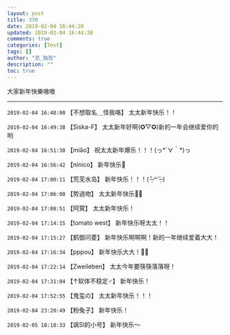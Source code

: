 ```yaml
---
layout: post
title: 370
date: 2019-02-04 16:44:20
updated: 2019-02-04 16:44:20
comments: true
categories: [Text]
tags: []
author: "恋_独哲"
description: ""
toc: true
---
```


<p>大家新年快樂嗷嗷</p>

---

`2019-02-04 16:48:00` 【不想取名＿怪我咯】 太太新年快乐！！

`2019-02-04 16:49:38` 【Siska-F】 太太新年好啊(✪▽✪)新的一年会继续爱你的哟

`2019-02-04 16:51:30` 【miǎo】 祝太太新年爆乐！！！(っ*´∀｀*)っ

`2019-02-04 16:56:42` 【ninico】 新年快乐🎊

`2019-02-04 17:00:11` 【荒芜水岛】 新年快乐！！！( ˃̶̤́ ꒳ ˂̶̤̀ )

`2019-02-04 17:06:00` 【势過圽】 太太新年快乐🎈🎉

`2019-02-04 17:08:51` 【阿蓂】 太太新年快乐！

`2019-02-04 17:14:15` 【tomato west】 新年快乐呀太太！！

`2019-02-04 17:15:27` 【鹤御问菱】 新年快乐啊啊啊！新的一年继续爱着大大！

`2019-02-04 17:16:34` 【pppou】 新年快乐大大！🎉🎊

`2019-02-04 17:22:14` 【Zweileben】 太太今年要筷筷落落呀！

`2019-02-04 17:31:04` 【↑软体不稳定♂】 新年快乐！

`2019-02-04 17:52:55` 【鬼玺の】 太太新年快乐！！！

`2019-02-04 23:20:49` 【粉兔子】 新年快乐！

`2019-02-05 18:18:33` 【飒SI的小号】 新年快乐～
